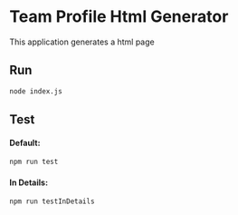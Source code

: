 # Team Profile Html Generator
This application generates a html page 


## Run
```bash
node index.js
```

## Test

#### Default:
```bash
npm run test
```
#### In Details:

```bash
npm run testInDetails
```